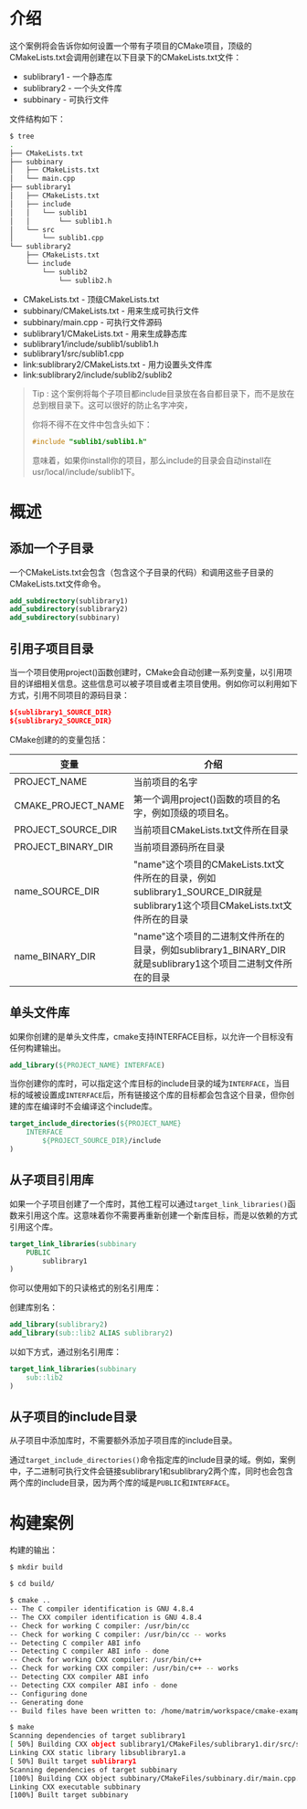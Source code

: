 # 介绍

这个案例将会告诉你如何设置一个带有子项目的CMake项目，顶级的CMakeLists.txt会调用创建在以下目录下的CMakeLists.txt文件：

* sublibrary1 - 一个静态库
* sublibrary2 - 一个头文件库
* subbinary - 可执行文件

文件结构如下：

```bash
$ tree
.
├── CMakeLists.txt
├── subbinary
│   ├── CMakeLists.txt
│   └── main.cpp
├── sublibrary1
│   ├── CMakeLists.txt
│   ├── include
│   │   └── sublib1
│   │       └── sublib1.h
│   └── src
│       └── sublib1.cpp
└── sublibrary2
    ├── CMakeLists.txt
    └── include
        └── sublib2
            └── sublib2.h
```

  * CMakeLists.txt - 顶级CMakeLists.txt
  * subbinary/CMakeLists.txt - 用来生成可执行文件
  * subbinary/main.cpp - 可执行文件源码
  * sublibrary1/CMakeLists.txt - 用来生成静态库
  * sublibrary1/include/sublib1/sublib1.h
  * sublibrary1/src/sublib1.cpp
  * link:sublibrary2/CMakeLists.txt - 用力设置头文件库
  * link:sublibrary2/include/sublib2/sublib2

> Tip : 这个案例将每个子项目都include目录放在各自都目录下，而不是放在总到根目录下。这可以很好的防止名字冲突，
>
> 你将不得不在文件中包含头如下：
>
> ```c++
> #include "sublib1/sublib1.h"
> ```
>
> 意味着，如果你install你的项目，那么include的目录会自动install在usr/local/include/sublib1下。

# 概述

## 添加一个子目录

一个CMakeLists.txt会包含（包含这个子目录的代码）和调用这些子目录的CMakeLists.txt文件命令。

```cmake
add_subdirectory(sublibrary1)
add_subdirectory(sublibrary2)
add_subdirectory(subbinary)
```

## 引用子项目目录

当一个项目使用project()函数创建时，CMake会自动创建一系列变量，以引用项目的详细相关信息。这些信息可以被子项目或者主项目使用。例如你可以利用如下方式，引用不同项目的源码目录：

```cmake
${sublibrary1_SOURCE_DIR}
${sublibrary2_SOURCE_DIR}
```

CMake创建的的变量包括：

| 变量               | 介绍                                                         |
| ------------------ | ------------------------------------------------------------ |
| PROJECT_NAME       | 当前项目的名字                                               |
| CMAKE_PROJECT_NAME | 第一个调用project()函数的项目的名字，例如顶级的项目名。      |
| PROJECT_SOURCE_DIR | 当前项目CMakeLists.txt文件所在目录                           |
| PROJECT_BINARY_DIR | 当前项目源码所在目录                                         |
| name_SOURCE_DIR    | "name"这个项目的CMakeLists.txt文件所在的目录，例如sublibrary1_SOURCE_DIR就是sublibrary1这个项目CMakeLists.txt文件所在的目录 |
| name_BINARY_DIR    | "name"这个项目的二进制文件所在的目录，例如sublibrary1_BINARY_DIR就是sublibrary1这个项目二进制文件所在的目录 |

## 单头文件库

如果你创建的是单头文件库，cmake支持INTERFACE目标，以允许一个目标没有任何构建输出。

```cmake
add_library(${PROJECT_NAME} INTERFACE)
```

当你创建你的库时，可以指定这个库目标的include目录的域为`INTERFACE`，当目标的域被设置成`INTERFACE`后，所有链接这个库的目标都会包含这个目录，但你创建的库在编译时不会编译这个include库。

```cmake
target_include_directories(${PROJECT_NAME}
    INTERFACE
        ${PROJECT_SOURCE_DIR}/include
)
```

## 从子项目引用库

如果一个子项目创建了一个库时，其他工程可以通过`target_link_libraries()`函数来引用这个库。这意味着你不需要再重新创建一个新库目标，而是以依赖的方式引用这个库。

```cmake
target_link_libraries(subbinary
    PUBLIC
        sublibrary1
)
```

你可以使用如下的只读格式的别名引用库：

创建库别名：

```cmake
add_library(sublibrary2)
add_library(sub::lib2 ALIAS sublibrary2)
```

以如下方式，通过别名引用库：

```cmake
target_link_libraries(subbinary
    sub::lib2
)
```

## 从子项目的include目录

从子项目中添加库时，不需要额外添加子项目库的include目录。

通过`target_include_directories()`命令指定库的include目录的域。例如，案例中，子二进制可执行文件会链接sublibrary1和sublibrary2两个库，同时也会包含两个库的include目录，因为两个库的域是`PUBLIC`和`INTERFACE`。

# 构建案例

构建的输出：

```bash
$ mkdir build

$ cd build/

$ cmake ..
-- The C compiler identification is GNU 4.8.4
-- The CXX compiler identification is GNU 4.8.4
-- Check for working C compiler: /usr/bin/cc
-- Check for working C compiler: /usr/bin/cc -- works
-- Detecting C compiler ABI info
-- Detecting C compiler ABI info - done
-- Check for working CXX compiler: /usr/bin/c++
-- Check for working CXX compiler: /usr/bin/c++ -- works
-- Detecting CXX compiler ABI info
-- Detecting CXX compiler ABI info - done
-- Configuring done
-- Generating done
-- Build files have been written to: /home/matrim/workspace/cmake-examples/02-sub-projects/A-basic/build

$ make
Scanning dependencies of target sublibrary1
[ 50%] Building CXX object sublibrary1/CMakeFiles/sublibrary1.dir/src/sublib1.cpp.o
Linking CXX static library libsublibrary1.a
[ 50%] Built target sublibrary1
Scanning dependencies of target subbinary
[100%] Building CXX object subbinary/CMakeFiles/subbinary.dir/main.cpp.o
Linking CXX executable subbinary
[100%] Built target subbinary
```

